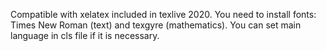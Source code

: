 Compatible with xelatex included in texlive 2020.
You need to install fonts: Times New Roman (text) and texgyre (mathematics).
You can set main language in cls file if it is necessary.